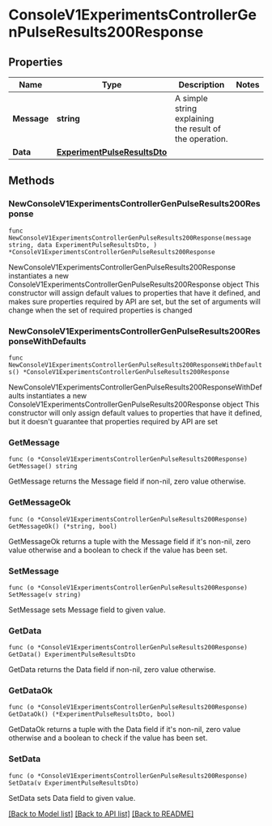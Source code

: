 # ConsoleV1ExperimentsControllerGenPulseResults200Response

## Properties

Name | Type | Description | Notes
------------ | ------------- | ------------- | -------------
**Message** | **string** | A simple string explaining the result of the operation. | 
**Data** | [**ExperimentPulseResultsDto**](ExperimentPulseResultsDto.md) |  | 

## Methods

### NewConsoleV1ExperimentsControllerGenPulseResults200Response

`func NewConsoleV1ExperimentsControllerGenPulseResults200Response(message string, data ExperimentPulseResultsDto, ) *ConsoleV1ExperimentsControllerGenPulseResults200Response`

NewConsoleV1ExperimentsControllerGenPulseResults200Response instantiates a new ConsoleV1ExperimentsControllerGenPulseResults200Response object
This constructor will assign default values to properties that have it defined,
and makes sure properties required by API are set, but the set of arguments
will change when the set of required properties is changed

### NewConsoleV1ExperimentsControllerGenPulseResults200ResponseWithDefaults

`func NewConsoleV1ExperimentsControllerGenPulseResults200ResponseWithDefaults() *ConsoleV1ExperimentsControllerGenPulseResults200Response`

NewConsoleV1ExperimentsControllerGenPulseResults200ResponseWithDefaults instantiates a new ConsoleV1ExperimentsControllerGenPulseResults200Response object
This constructor will only assign default values to properties that have it defined,
but it doesn't guarantee that properties required by API are set

### GetMessage

`func (o *ConsoleV1ExperimentsControllerGenPulseResults200Response) GetMessage() string`

GetMessage returns the Message field if non-nil, zero value otherwise.

### GetMessageOk

`func (o *ConsoleV1ExperimentsControllerGenPulseResults200Response) GetMessageOk() (*string, bool)`

GetMessageOk returns a tuple with the Message field if it's non-nil, zero value otherwise
and a boolean to check if the value has been set.

### SetMessage

`func (o *ConsoleV1ExperimentsControllerGenPulseResults200Response) SetMessage(v string)`

SetMessage sets Message field to given value.


### GetData

`func (o *ConsoleV1ExperimentsControllerGenPulseResults200Response) GetData() ExperimentPulseResultsDto`

GetData returns the Data field if non-nil, zero value otherwise.

### GetDataOk

`func (o *ConsoleV1ExperimentsControllerGenPulseResults200Response) GetDataOk() (*ExperimentPulseResultsDto, bool)`

GetDataOk returns a tuple with the Data field if it's non-nil, zero value otherwise
and a boolean to check if the value has been set.

### SetData

`func (o *ConsoleV1ExperimentsControllerGenPulseResults200Response) SetData(v ExperimentPulseResultsDto)`

SetData sets Data field to given value.



[[Back to Model list]](../README.md#documentation-for-models) [[Back to API list]](../README.md#documentation-for-api-endpoints) [[Back to README]](../README.md)


